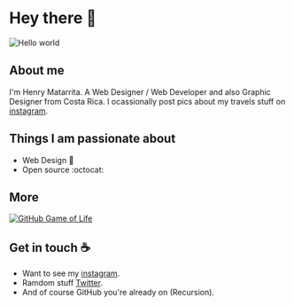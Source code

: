 # Hey there :wave:

<img src="https://github.com/juniidev/sources/blob/main/Web%201920%20%E2%80%93%201.png" alt="Hello world">

## About me

I'm Henry Matarrita. 
A Web Designer / Web Developer and also Graphic Designer from Costa Rica.
I ocassionally post pics about my travels stuff on [instagram](https://www.instagram.com/_henry.jr/).  


## Things I am passionate about

- Web Design 🎨
- Open source :octocat:

## More
[![GitHub Game of Life](https://github4life.herokuapp.com/ethomson.gif?z=6)](https://github4life.herokuapp.com/ethomson)

## Get in touch :coffee:

- Want to see my [instagram](https://www.instagram.com/_henry.jr/).
- Ramdom stuff [Twitter](https://twitter.com/henry_jr_1).
- And of course GitHub you're already on (Recursion).


<!--
**sagar-viradiya/sagar-viradiya** is a ✨ _special_ ✨ repository because its `README.md` (this file) appears on your GitHub profile.

Here are some ideas to get you started:

- 🔭 I’m currently working on ...
- 🌱 I’m currently learning ...
- 👯 I’m looking to collaborate on ...
- 🤔 I’m looking for help with ...
- 💬 Ask me about ...
- 📫 How to reach me: ...
- 😄 Pronouns: ...
- ⚡ Fun fact: ...
-->
